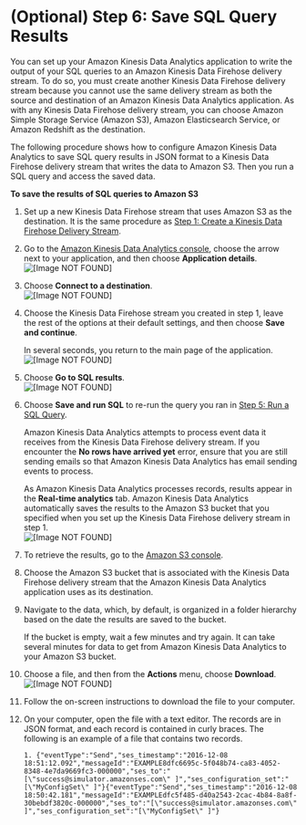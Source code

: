 # \(Optional\) Step 6: Save SQL Query Results<a name="event-publishing-kinesis-analytics-destination"></a>

You can set up your Amazon Kinesis Data Analytics application to write the output of your SQL queries to an Amazon Kinesis Data Firehose delivery stream\. To do so, you must create another Kinesis Data Firehose delivery stream because you cannot use the same delivery stream as both the source and destination of an Amazon Kinesis Data Analytics application\. As with any Kinesis Data Firehose delivery stream, you can choose Amazon Simple Storage Service \(Amazon S3\), Amazon Elasticsearch Service, or Amazon Redshift as the destination\.

The following procedure shows how to configure Amazon Kinesis Data Analytics to save SQL query results in JSON format to a Kinesis Data Firehose delivery stream that writes the data to Amazon S3\. Then you run a SQL query and access the saved data\.

**To save the results of SQL queries to Amazon S3**

1. Set up a new Kinesis Data Firehose stream that uses Amazon S3 as the destination\. It is the same procedure as [Step 1: Create a Kinesis Data Firehose Delivery Stream](event-publishing-kinesis-analytics-firehose-stream.md)\.

1. Go to the [Amazon Kinesis Data Analytics console](https://console.aws.amazon.com/kinesisanalytics), choose the arrow next to your application, and then choose **Application details**\.  
![\[Image NOT FOUND\]](http://docs.aws.amazon.com/ses/latest/DeveloperGuide/images/event_publishing_tutorial_kinesis_analytics_expand_app.png)

1. Choose **Connect to a destination**\.  
![\[Image NOT FOUND\]](http://docs.aws.amazon.com/ses/latest/DeveloperGuide/images/event_publishing_tutorial_kinesis_analytics_connect.png)

1. Choose the Kinesis Data Firehose stream you created in step 1, leave the rest of the options at their default settings, and then choose **Save and continue**\.

   In several seconds, you return to the main page of the application\.  
![\[Image NOT FOUND\]](http://docs.aws.amazon.com/ses/latest/DeveloperGuide/images/event_publishing_tutorial_kinesis_analytics_destination.png)

1. Choose **Go to SQL results**\.  
![\[Image NOT FOUND\]](http://docs.aws.amazon.com/ses/latest/DeveloperGuide/images/event_publishing_tutorial_kinesis_analytics_go_to_sql.png)

1. Choose **Save and run SQL** to re\-run the query you ran in [Step 5: Run a SQL Query](event-publishing-kinesis-analytics-sql.md)\.

   Amazon Kinesis Data Analytics attempts to process event data it receives from the Kinesis Data Firehose delivery stream\. If you encounter the **No rows have arrived yet** error, ensure that you are still sending emails so that Amazon Kinesis Data Analytics has email sending events to process\.

   As Amazon Kinesis Data Analytics processes records, results appear in the **Real\-time analytics** tab\. Amazon Kinesis Data Analytics automatically saves the results to the Amazon S3 bucket that you specified when you set up the Kinesis Data Firehose delivery stream in step 1\.  
![\[Image NOT FOUND\]](http://docs.aws.amazon.com/ses/latest/DeveloperGuide/images/event_publishing_tutorial_kinesis_analytics_sql.png)

1. To retrieve the results, go to the [Amazon S3 console](https://console.aws.amazon.com/s3/)\.

1. Choose the Amazon S3 bucket that is associated with the Kinesis Data Firehose delivery stream that the Amazon Kinesis Data Analytics application uses as its destination\.

1. Navigate to the data, which, by default, is organized in a folder hierarchy based on the date the results are saved to the bucket\.

   If the bucket is empty, wait a few minutes and try again\. It can take several minutes for data to get from Amazon Kinesis Data Analytics to your Amazon S3 bucket\.

1. Choose a file, and then from the **Actions** menu, choose **Download**\.  
![\[Image NOT FOUND\]](http://docs.aws.amazon.com/ses/latest/DeveloperGuide/images/event_publishing_tutorial_kinesis_analytics_s3.png)

1. Follow the on\-screen instructions to download the file to your computer\.

1. On your computer, open the file with a text editor\. The records are in JSON format, and each record is contained in curly braces\. The following is an example of a file that contains two records\.

   ```
   1. {"eventType":"Send","ses_timestamp":"2016-12-08 18:51:12.092","messageId":"EXAMPLE8dfc6695c-5f048b74-ca83-4052-8348-4e7da9669fc3-000000","ses_to":"[\"success@simulator.amazonses.com\" ]","ses_configuration_set":"[\"MyConfigSet\" ]"}{"eventType":"Send","ses_timestamp":"2016-12-08 18:50:42.181","messageId":"EXAMPLEdfc5f485-d40a2543-2cac-4b84-8a8f-30bebdf3820c-000000","ses_to":"[\"success@simulator.amazonses.com\" ]","ses_configuration_set":"[\"MyConfigSet\" ]"}
   ```

